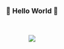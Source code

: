 <h3 align='center'>👋 Hello World 👋</h3>
<br>
<p align='center'>
  <a href="https://github.com/anuraghazra/github-readme-stats">
    <img src="https://github-readme-stats.vercel.app/api?username=b4sh5i&show_icons=true&count_private=true"/>
  </a>
</p>
<br>

<!--
[![b4sh5i's GitHub stats](https://github-readme-stats.vercel.app/api?username=b4sh5i&show_icons=true&count_private=true)](https://github.com/anuraghazra/github-readme-stats)

### At ME
<a href="https://www.notion.so/Hello-World-eca7fff696f3439c87a512367a385bb4" target="_blank"><img src="https://img.shields.io/badge/Blog-000000?style=flat-square&logo=Notion&logoColor=white"/></a>
<a href="mailto:pwner@kakao.com" target="_blank"><img src="https://img.shields.io/badge/Mail-005ff9?style=flat-square&logo=Mail.Ru&logoColor=white"/></a>

https://raw.githubusercontent.com/BoYeonJang/BoYeonJang/main/README.md
https://github.com/anuraghazra/github-readme-stats/blob/master/docs/readme_kr.md
**b4sh5i/b4sh5i** is a ✨ _special_ ✨ repository because its `README.md` (this file) appears on your GitHub profile.

Here are some ideas to get you started:

- 🔭 I’m currently working on ...
- 🌱 I’m currently learning ...
- 👯 I’m looking to collaborate on ...
- 🤔 I’m looking for help with ...
- 💬 Ask me about ...
- 📫 How to reach me: ...
- 😄 Pronouns: ...
- ⚡ Fun fact: ...
-->
